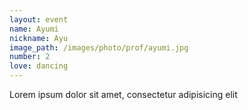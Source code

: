 ```yaml
---
layout: event
name: Ayumi
nickname: Ayu
image_path: /images/photo/prof/ayumi.jpg
number: 2
love: dancing
---
```


Lorem ipsum dolor sit amet, consectetur adipisicing elit

